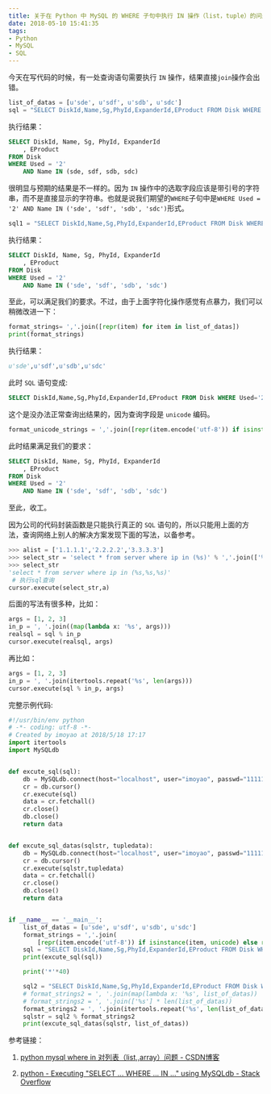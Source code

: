 ```yaml
---
title: 关于在 Python 中 MySQL 的 WHERE 子句中执行 IN 操作（list，tuple）的问题
date: 2018-05-10 15:41:35
tags:
- Python
- MySQL
- SQL
---
```


今天在写代码的时候，有一处查询语句需要执行 `IN` 操作，结果直接`join`操作会出错。
<!--more-->

```Python
list_of_datas = [u'sde', u'sdf', u'sdb', u'sdc']
sql = "SELECT DiskId,Name,Sg,PhyId,ExpanderId,EProduct FROM Disk WHERE Used='2' AND Name IN (%s)" % ','.join(list_of_datas)
```

执行结果：

```SQL
SELECT DiskId, Name, Sg, PhyId, ExpanderId
	, EProduct
FROM Disk
WHERE Used = '2'
	AND Name IN (sde, sdf, sdb, sdc)
```

很明显与预期的结果是不一样的。因为 `IN` 操作中的选取字段应该是带引号的字符串，而不是直接显示的字符串。也就是说我们期望的`WHERE`子句中是`WHERE Used = '2' AND Name IN ('sde', 'sdf', 'sdb', 'sdc')`形式。

```Python
sql1 = "SELECT DiskId,Name,Sg,PhyId,ExpanderId,EProduct FROM Disk WHERE Used='2' AND Name IN (%s)" % ','.join(["'%s'" % item for item in list_of_datas])
```

执行结果：

```SQL
SELECT DiskId, Name, Sg, PhyId, ExpanderId
	, EProduct
FROM Disk
WHERE Used = '2'
	AND Name IN ('sde', 'sdf', 'sdb', 'sdc')
```

至此，可以满足我们的要求。不过，由于上面字符化操作感觉有点暴力，我们可以稍微改进一下：

```Python
format_strings= ','.join([repr(item) for item in list_of_datas])
print(format_strings)
```

执行结果：

```Python
u'sde',u'sdf',u'sdb',u'sdc'
```

此时 `SQL` 语句变成:

```SQL
SELECT DiskId,Name,Sg,PhyId,ExpanderId,EProduct FROM Disk WHERE Used='2' AND Name IN (u'sde',u'sdf',u'sdb',u'sdc')
```

这个是没办法正常查询出结果的，因为查询字段是 `unicode` 编码。

```Python
format_unicode_strings = ','.join([repr(item.encode('utf-8')) if isinstance(item,unicode) else repr(item) for item in list_of_datas])
```

此时结果满足我们的要求：

```SQL
SELECT DiskId, Name, Sg, PhyId, ExpanderId
	, EProduct
FROM Disk
WHERE Used = '2'
	AND Name IN ('sde', 'sdf', 'sdb', 'sdc')
```

至此，收工。

因为公司的代码封装函数是只能执行真正的 `SQL` 语句的，所以只能用上面的方法，查询网络上别人的解决方案发现下面的写法，以备参考。

```Python
>>> alist = ['1.1.1.1','2.2.2.2','3.3.3.3']                                                    
>>> select_str = 'select * from server where ip in (%s)' % ','.join(['%s'] * len(alist))       
>>> select_str  
'select * from server where ip in (%s,%s,%s)' 
 # 执行sql查询
cursor.execute(select_str,a)  
```

后面的写法有很多种，比如：

```Python
args = [1, 2, 3]
in_p = ', '.join((map(lambda x: '%s', args)))
realsql = sql % in_p
cursor.execute(realsql, args)
```

再比如：

```Python
args = [1, 2, 3]
in_p = ', '.join(itertools.repeat('%s', len(args)))
cursor.execute(sql % in_p, args)
```

完整示例代码:

```Python
#!/usr/bin/env python
# -*- coding: utf-8 -*-
# Created by imoyao at 2018/5/18 17:17
import itertools
import MySQLdb


def excute_sql(sql):
    db = MySQLdb.connect(host="localhost", user="imoyao", passwd="111111", db="ODSP", charset="utf8")
    cr = db.cursor()
    cr.execute(sql)
    data = cr.fetchall()
    cr.close()
    db.close()
    return data


def excute_sql_datas(sqlstr, tupledata):
    db = MySQLdb.connect(host="localhost", user="imoyao", passwd="111111", db="ODSP", charset="utf8")
    cr = db.cursor()
    cr.execute(sqlstr,tupledata)
    data = cr.fetchall()
    cr.close()
    db.close()
    return data


if __name__ == '__main__':
    list_of_datas = [u'sde', u'sdf', u'sdb', u'sdc']
    format_strings = ','.join(
        [repr(item.encode('utf-8')) if isinstance(item, unicode) else repr(item) for item in list_of_datas])
    sql = "SELECT DiskId,Name,Sg,PhyId,ExpanderId,EProduct FROM Disk WHERE Used='2' AND Name IN (%s)" % format_strings
    print(excute_sql(sql))

    print('*'*40)

    sql2 = "SELECT DiskId,Name,Sg,PhyId,ExpanderId,EProduct FROM Disk WHERE Used='2' AND Name IN (%s)"
    # format_strings2 = ', '.join(map(lambda x: '%s', list_of_datas))
    # format_strings2 = ', '.join(['%s'] * len(list_of_datas))
    format_strings2 = ', '.join(itertools.repeat('%s', len(list_of_datas)))
    sqlstr = sql2 % format_strings2
    print(excute_sql_datas(sqlstr, list_of_datas))

```

参考链接：

1. [python mysql where in 对列表（list,,array）问题 - CSDN博客](https://blog.csdn.net/u011085172/article/details/79044490)

2. [python - Executing "SELECT ... WHERE ... IN ..." using MySQLdb - Stack Overflow](https://stackoverflow.com/questions/4574609/executing-select-where-in-using-mysqldb)